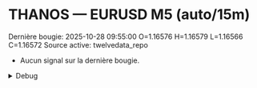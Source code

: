 # THANOS — EURUSD M5 (auto/15m)
Dernière bougie: 2025-10-28 09:55:00  O=1.16576  H=1.16579  L=1.16566  C=1.16572
Source active: twelvedata_repo

- Aucun signal sur la dernière bougie.

<details><summary>Debug</summary>

- TD_API_KEY manquant.

</details>